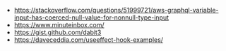 - https://stackoverflow.com/questions/51999721/aws-graphql-variable-input-has-coerced-null-value-for-nonnull-type-input
- https://www.minuteinbox.com/
- https://gist.github.com/dabit3
- https://daveceddia.com/useeffect-hook-examples/
